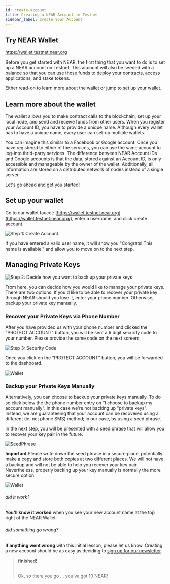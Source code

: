 ```yaml
---
id: create-account
title: Creating a NEAR Account in Testnet
sidebar_label: Create Your Account
---
```


## Try NEAR Wallet

https://wallet.testnet.near.org

Before you get started with NEAR, the first thing that you want to do is to set up a NEAR account on Testnet. This account will also be seeded with a balance so that you can use those funds to deploy your contracts, access applications, and stake tokens.

Either read-on to learn more about the wallet or jump to [set up your wallet](#set-up-your-wallet).

## Learn more about the wallet

The wallet allows you to make contract calls to the blockchain, set up your local node, and send and receive funds from other users. When you register your Account ID, you have to provide a unique name. Although every wallet has to have a unique name, every user can set-up mutliple wallets.

You can imagine this similar to a Facebook or Google account. Once you have registered to either of the services, you can use the same account to log-into thrid-party services. The difference between NEAR Account IDs and Google accounts is that the data, stored against an Account ID, is only accessible and manageable by the owner of the wallet. Additionally, all information are stored on a distributed network of nodes instead of a single server.

Let's go ahead and get you started!

## Set up your wallet

Go to our wallet faucet: [https://wallet.testnet.near.org](https://wallet.testnet.near.org/), enter a username, and click create account.

![Step 1: Create Account](assets/image-3.png)

If you have entered a valid user name, it will show you "Congrats! This name is available." and allow you to move on to the next step.

## Managing Private Keys

![Step 2: Decide how you want to back up your private keys](assets/image%20%281%29.png)

From here, you can decide how you would like to manage your private keys. There are two options: If you'd like to be able to recover your private key through NEAR should you lose it, enter your phone number. Otherwise, backup your private key manually.

### Recover your Private Keys via Phone Number

After you have provided us with your phone number and clicked the "PROTECT ACCOUNT" button, you will be sent a 6 digit security code to your number. Please provide the same code on the next screen:

![Step 3: Security Code](assets/entercode.png)

Once you click on the "PROTECT ACCOUNT" button, you will be forwarded to the dashboard.

![Wallet](assets/finalscreen.png)

### Backup your Private Keys Manually

Alternatively, you can choose to backup your private keys manually. To do so click below the the phone number entry on "I choose to backup my account manually". In this case we're not backing up "private keys". Instead, we are guaranteeing that your account can be recovered using a different (ie. not phone SMS) method; in our case, by using a seed phrase.

In the next step, you will be presented with a seed phrase that will allow you to recover your key pair in the future.

![SeedPhrase](assets/writedownrecovery.png)

**Important** Please write down the seed phrase in a secure place, potentially make a copy and store both copies at two different places. We will not have a backup and will not be able to help you recover your key pair. Nevertheless, properly backing up your key manually is normally the more secure option.

![Wallet](assets/finalscreen.png)

###### did it work?

**You'll know it worked** when you see your new account name at the top right of the NEAR Wallet

###### did something go wrong?

**If anything went wrong** with this initial lesson, please let us know.  Creating a new account should be as easy as deciding to [sign up for our newsletter](https://near.org/newsletter).

<blockquote class="success">
<strong>finished!</strong><br><br>

Ok, so there you go ... you've got 10 NEAR!

</blockquote>
